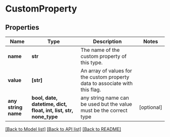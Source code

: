 # CustomProperty


## Properties
Name | Type | Description | Notes
------------ | ------------- | ------------- | -------------
**name** | **str** | The name of the custom property of this type. | 
**value** | **[str]** | An array of values for the custom property data to associate with this flag. | 
**any string name** | **bool, date, datetime, dict, float, int, list, str, none_type** | any string name can be used but the value must be the correct type | [optional]

[[Back to Model list]](../README.md#documentation-for-models) [[Back to API list]](../README.md#documentation-for-api-endpoints) [[Back to README]](../README.md)


